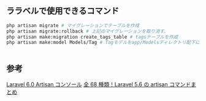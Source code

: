 ## ララベルで使用できるコマンド

```bash
php artisan migrate # マイグレーションでテーブルを作成
php artisan migrate:rollback # 上記のマイグレーションを取り消す。
php artisan make:migration create_tags_table # tagsテーブルを作成
php artisan make:model Models/Tag # Tagモデルをapp/Modelsディレクトリ配下に作成



```

## 参考

[Laravel 6.0 Artisan コンソール](https://readouble.com/laravel/6.0/ja/artisan.html)
[全 68 種類！Laravel 5.6 の artisan コマンドまとめ](https://blog.capilano-fw.com/?p=768)
